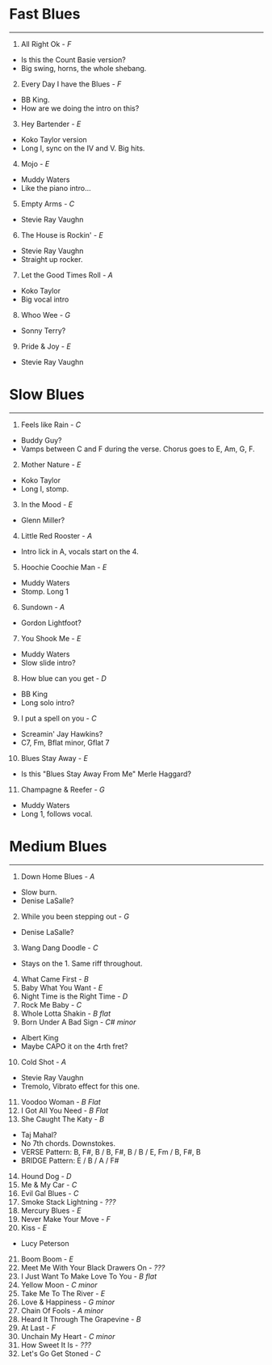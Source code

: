 # Fast Blues
-----

1. All Right Ok - *F*
  - Is this the Count Basie version?
  - Big swing, horns, the whole shebang.
2. Every Day I have the Blues - *F*
  - BB King.
  - How are we doing the intro on this?
3. Hey Bartender - *E*
  - Koko Taylor version
  - Long I, sync on the IV and V. Big hits.
4. Mojo - *E*
  - Muddy Waters
  - Like the piano intro...
5. Empty Arms - *C*
  - Stevie Ray Vaughn
6. The House is Rockin' - *E*
  - Stevie Ray Vaughn
  - Straight up rocker.
7. Let the Good Times Roll - *A*
  - Koko Taylor
  - Big vocal intro
8. Whoo Wee - *G*
  - Sonny Terry?
9. Pride & Joy - *E*
  - Stevie Ray Vaughn

# Slow Blues
-----

1. Feels like Rain - *C*
  - Buddy Guy?
  - Vamps between C and F during the verse. Chorus goes to E, Am, G, F.
2. Mother Nature - *E*
  - Koko Taylor
  - Long I, stomp.
3. In the Mood - *E*
  - Glenn Miller?
4. Little Red Rooster - *A*
  - Intro lick in A, vocals start on the 4.
5. Hoochie Coochie Man - *E*
  - Muddy Waters
  - Stomp. Long 1
6. Sundown - *A*
  - Gordon Lightfoot?
7. You Shook Me - *E*
  - Muddy Waters
  - Slow slide intro?
8. How blue can you get - *D*
  - BB King
  - Long solo intro?
9. I put a spell on you - *C*
  - Screamin' Jay Hawkins?
  - C7, Fm, Bflat minor, Gflat 7
10. Blues Stay Away - *E*
  - Is this "Blues Stay Away From Me" Merle Haggard?
11. Champagne & Reefer - *G*
  - Muddy Waters
  - Long 1, follows vocal.

# Medium Blues
-----

1. Down Home Blues - *A*
  - Slow burn.
  - Denise LaSalle?
2. While you been stepping out - *G*
  - Denise LaSalle?
3. Wang Dang Doodle - *C*
  - Stays on the 1. Same riff throughout.
4. What Came First - *B*
5. Baby What You Want - *E*
6. Night Time is the Right Time - *D*
7. Rock Me Baby - *C*
8. Whole Lotta Shakin - *B flat*
9. Born Under A Bad Sign - *C# minor*
  - Albert King
  - Maybe CAPO it on the 4rth fret?
10. Cold Shot - *A*
  - Stevie Ray Vaughn
  - Tremolo, Vibrato effect for this one.
11. Voodoo Woman - *B Flat*
12. I Got All You Need - *B Flat*
13. She Caught The Katy - *B*
  - Taj Mahal?
  - No 7th chords. Downstokes.
  - VERSE Pattern: B, F#, B / B, F#, B / B / E, Fm / B, F#, B
  - BRIDGE Pattern: E / B / A / F#
14. Hound Dog - *D*
15. Me & My Car - *C*
16. Evil Gal Blues - *C*
17. Smoke Stack Lightning - *???*
18. Mercury Blues - *E*
19. Never Make Your Move - *F*
20. Kiss - *E*
  - Lucy Peterson
21. Boom Boom - *E*
22. Meet Me With Your Black Drawers On - *???*
23. I Just Want To Make Love To You - *B flat*
24. Yellow Moon - *C minor*
25. Take Me To The River - *E*
26. Love & Happiness - *G minor*
27. Chain Of Fools - *A minor*
28. Heard It Through The Grapevine - *B*
29. At Last - *F*
30. Unchain My Heart - *C minor*
31. How Sweet It Is - *???*
32. Let's Go Get Stoned - *C*
